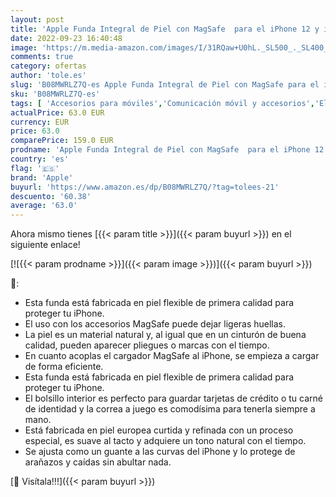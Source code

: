 ```yaml
---
layout: post
title: 'Apple Funda Integral de Piel con MagSafe  para el iPhone 12 y iPhone 12 Pro  - Marrón Caramelo'
date: 2022-09-23 16:40:48
image: 'https://m.media-amazon.com/images/I/31RQaw+U0hL._SL500_._SL400_.jpg'
comments: true
category: ofertas
author: 'tole.es'
slug: 'B08MWRLZ7Q-es Apple Funda Integral de Piel con MagSafe para el iPhone 12...'
sku: 'B08MWRLZ7Q-es'
tags: [ 'Accesorios para móviles','Comunicación móvil y accesorios','Electrónica','Fundas calcetín para móviles','Fundas y carcasas para teléfonos móviles','apple','iphone','🇪🇸', ]
actualPrice: 63.0 EUR
currency: EUR
price: 63.0
comparePrice: 159.0 EUR
prodname: 'Apple Funda Integral de Piel con MagSafe  para el iPhone 12 y iPhone 12 Pro  - Marrón Caramelo'
country: 'es'
flag: '🇪🇸'
brand: 'Apple'
buyurl: 'https://www.amazon.es/dp/B08MWRLZ7Q/?tag=tolees-21'
descuento: '60.38'
average: '63.0'
---
```


Ahora mismo tienes [{{< param title >}}]({{< param buyurl >}}) en el siguiente enlace!

[![{{< param prodname >}}]({{< param image >}})]({{< param buyurl >}})

🔎:

- Esta funda está fabricada en piel flexible de primera calidad para proteger tu iPhone.
- El uso con los accesorios MagSafe puede dejar ligeras huellas.
- La piel es un material natural y, al igual que en un cinturón de buena calidad, pueden aparecer pliegues o marcas con el tiempo.
- En cuanto acoplas el cargador MagSafe al iPhone, se empieza a cargar de forma eficiente.
- Esta funda está fabricada en piel flexible de primera calidad para proteger tu iPhone.
- El bolsillo interior es perfecto para guardar tarjetas de crédito o tu carné de identidad y la correa a juego es comodísima para tenerla siempre a mano.
- Está fabricada en piel europea curtida y refinada con un proceso especial, es suave al tacto y adquiere un tono natural con el tiempo.
- Se ajusta como un guante a las curvas del iPhone y lo protege de arañazos y caídas sin abultar nada.

[🛒 Visítala!!!]({{< param buyurl >}})
